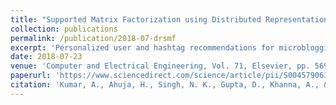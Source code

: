 ```yaml
---
title: "Supported Matrix Factorization using Distributed Representations for Personalised Recommendations on Twitter"
collection: publications
permalink: /publication/2018-07-drsmf
excerpt: 'Personalized user and hashtag recommendations for microblogging platforms for categorization of user activity.'
date: 2018-07-23
venue: 'Computer and Electrical Engineering, Vol. 71, Elsevier, pp. 569-577'
paperurl: 'https://www.sciencedirect.com/science/article/pii/S0045790618312084'
citation: 'Kumar, A., Ahuja, H., Singh, N. K., Gupta, D., Khanna, A., & Rodrigues, J. J. (2018). Supported matrix factorization using distributed representations for personalised recommendations on twitter. Computers & Electrical Engineering, 71, 569-577.'
---
```

